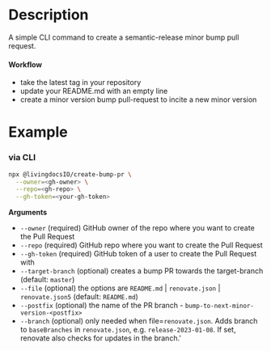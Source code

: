 # Description

A simple CLI command to create a semantic-release minor bump pull request.

#### Workflow
- take the latest tag in your repository
- update your README.md with an empty line
- create a minor version bump pull-request to incite a new minor version


# Example

### via CLI

```bash
npx @livingdocsIO/create-bump-pr \
  --owner=<gh-owner> \
  --repo=<gh-repo> \
  --gh-token=<your-gh-token>
```


**Arguments**

- `--owner`         (required) GitHub owner of the repo where you want to create the Pull Request
- `--repo`          (required) GitHub repo where you want to create the Pull Request
- `--gh-token`      (required) GitHub token of a user to create the Pull Request with
- `--target-branch` (optional) creates a bump PR towards the target-branch (default: `master`)
- `--file`          (optional) the options are `README.md` | `renovate.json` | `renovate.json5`  (default: `README.md`)
- `--postfix`       (optional) the name of the PR branch - `bump-to-next-minor-version-<postfix>`
- `--branch`        (optional) only needed when file=`renovate.json`. Adds branch to `baseBranches` in `renovate.json`, e.g. `release-2023-01-08`. If set, renovate also checks for updates in the branch.'
